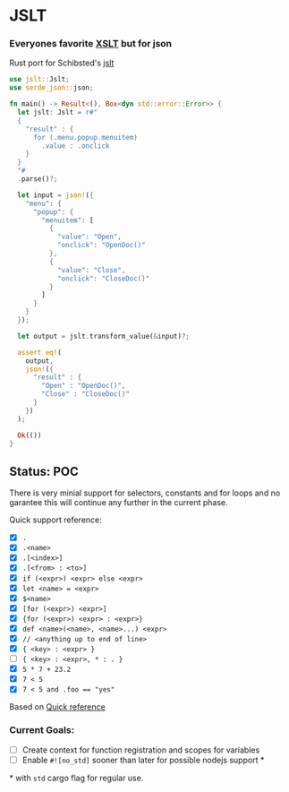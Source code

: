 # JSLT

### Everyones favorite [XSLT](https://www.w3schools.com/xml/xsl_intro.asp) but for json

Rust port for Schibsted's [jslt](https://github.com/schibsted/jslt#jslt)

```rust
use jslt::Jslt;
use serde_json::json;

fn main() -> Result<(), Box<dyn std::error::Error>> {
  let jslt: Jslt = r#"
  {
    "result" : {
      for (.menu.popup.menuitem)
        .value : .onclick
    }
  }
  "#
  .parse()?;

  let input = json!({
    "menu": {
      "popup": {
        "menuitem": [
          {
            "value": "Open",
            "onclick": "OpenDoc()"
          },
          {
            "value": "Close",
            "onclick": "CloseDoc()"
          }
        ]
      }
    }
  });

  let output = jslt.transform_value(&input)?;

  assert_eq!(
    output,
    json!({
      "result" : {
        "Open" : "OpenDoc()",
        "Close" : "CloseDoc()"
      }
    })
  );

  Ok(())
}
```

## Status: POC

There is very minial support for selectors, constants and for loops and no garantee this will continue any further in the current phase.

Quick support reference:

- [x] `.`
- [x] `.<name>`
- [x] `.[<index>]`
- [x] `.[<from> : <to>]`
- [x] `if (<expr>) <expr> else <expr>`
- [x] `let <name> = <expr>`
- [x] `$<name>`
- [x] `[for (<expr>) <expr>]`
- [x] `{for (<expr>) <expr> : <expr>}`
- [x] `def <name>(<name>, <name>...) <expr>	`
- [x] `// <anything up to end of line>`
- [x] `{ <key> : <expr> }`
- [ ] `{ <key> : <expr>, * : . }`
- [x] `5 * 7 + 23.2`
- [x] `7 < 5`
- [x] `7 < 5 and .foo == "yes"`
 
Based on [Quick reference](https://github.com/schibsted/jslt#quick-references)

### Current Goals:

- [ ] Create context for function registration and scopes for variables
- [ ] Enable `#![no_std]` sooner than later for possible nodejs support *

\* with `std` cargo flag for regular use.
